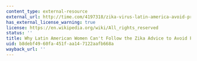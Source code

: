 ```yaml
---
content_type: external-resource
external_url: http://time.com/4197318/zika-virus-latin-america-avoid-pregnancy/
has_external_license_warning: true
license: https://en.wikipedia.org/wiki/All_rights_reserved
status: ''
title: Why Latin American Women Can't Follow the Zika Advice to Avoid Pregnancy
uid: b8debf49-60fa-451f-aa14-7122aafb668a
wayback_url: ''
---
```

